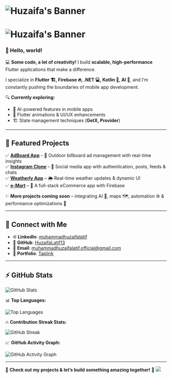 # ![Huzaifa's Banner](https://readme-typing-svg.herokuapp.com?font=Fira+Code&size=25&duration=200&pause=1000&color=00A8E8&background=000000&center=true&vCenter=true&multiline=false&width=1020&lines=🧑🏻‍💻+Muhammad+Huzaifa+Latif...;🚀+Flutter+App+Developer;💙+Building+Scalable+Mobile+Apps;🔥+Let's+Create+Something+Amazing!)


# ![Huzaifa's Banner](https://readme-typing-svg.herokuapp.com?font=Fira+Code&size=25&duration=3000&pause=1000&color=00A8E8&background=000000&center=true&vCenter=true&width=1020&lines=🧑🏻‍💻+Muhammad+Huzaifa+Latif...;🚀+Flutter+App+Developer...;💙+Building+Scalable+Mobile+Apps...;🔥+Let's+Create+Something+Amazing...)

### 👋 Hello, world!  

💻 **Some code, a lot of creativity!** I build **scalable, high-performance** Flutter applications that make a difference.  

I specialize in **Flutter 🏗️, Firebase 🔥, .NET 💻, Kotlin 📱, AI 🤖**, and I’m constantly pushing the boundaries of mobile app development.  

🔍 **Currently exploring:**  
- 🤖 AI-powered features in mobile apps  
- 🎨 Flutter animations & UI/UX enhancements  
- 🏗️ State management techniques (**GetX, Provider**)  

---

## 🚀 Featured Projects  
✅ **[AdBoard App](https://github.com/HuzaifaLatif13)** – 🏢 Outdoor billboard ad management with real-time insights  
✅ **[Instagram Clone](https://github.com/HuzaifaLatif13/Flutter-App-Development/tree/main/Instagram%20Clone)** – 📸 Social media app with authentication, posts, feeds & chats  
✅ **[Weatherly App](https://github.com/HuzaifaLatif13/Flutter-App-Development/tree/main/Weatherly)** – 🌦️ Real-time weather updates & dynamic UI  
✅ **[e-Mart](https://github.com/HuzaifaLatif13/Flutter-App-Development/tree/main/e_mart)** – 🛒 A full-stack eCommerce app with Firebase  

✨ **More projects coming soon** – integrating AI 🤖, maps 🗺️, automation ⚙️ & performance optimizations 🚀  

---

## 🔗 Connect with Me  
- 🌐 **LinkedIn**: [muhammadhuzaifalatif](https://www.linkedin.com/in/muhammadhuzaifalatif)  
- 📂 **GitHub**: [HuzaifaLatif13](https://github.com/HuzaifaLatif13)  
- 📧 **Email**: muhammadhuzaifalatif.official@gmail.com  
- 🔗 **Portfolio**: [Taplink](https://taplink.cc/huzaifalatif13)  

---

## ⚡ GitHub Stats  

![GitHub Stats](https://github-readme-stats-sigma-five.vercel.app/api?username=HuzaifaLatif13&show_icons=true&theme=blueberry&count_private=true&bg_color=000000&text_color=00A8E8&title_color=00C8FF)  

📊 **Top Languages:**  

![Top Languages](https://github-readme-stats-sigma-five.vercel.app/api/top-langs/?username=HuzaifaLatif13&layout=compact&theme=blueberry&bg_color=000000&text_color=00A8E8&title_color=00C8FF)  

🔥 **Contribution Streak Stats:**  

![GitHub Streak](https://streak-stats.demolab.com?user=HuzaifaLatif13&theme=dark&background=000000&border=00C8FF&ring=00A8E8&currStreakNum=00A8E8&sideNums=00C8FF)  

📈 **GitHub Activity Graph:**  

![GitHub Activity Graph](https://github-readme-activity-graph.vercel.app/graph?username=HuzaifaLatif13&bg_color=000000&color=00A8E8&line=00C8FF&point=FFFFFF&area=true&area_color=00A8E8)  

---
🚀 **Check out my projects & let’s build something amazing together!** 💙
[<img src="https://github.com/user-attachments/assets/ae2cd31b-0cae-4bf1-9542-977cfe0f3913"/>](https://github.com/HuzaifaLatif13)  
